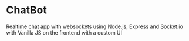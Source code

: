 # ChatBot
Realtime chat app with websockets using Node.js, Express and Socket.io with Vanilla JS on the frontend with a custom UI
